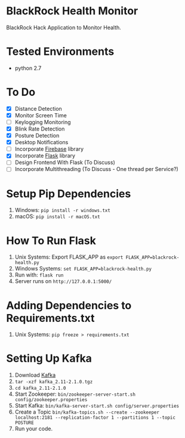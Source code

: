 # BlackRock Health Monitor

BlackRock Hack Application to Monitor Health.

# Tested Environments
* python 2.7

# To Do

- [x] Distance Detection
- [x] Monitor Screen Time
- [ ] Keylogging Monitoring
- [x] Blink Rate Detection
- [x] Posture Detection
- [x] Desktop Notifications
- [ ] Incorporate [Firebase](https://pypi.org/project/python-firebase/) library 
- [x] Incorporate [Flask](http://flask.pocoo.org) library
- [ ] Design Frontend With Flask (To Discuss)
- [ ] Incorporate Multithreading (To Discuss - One thread per Service?)

# Setup Pip Dependencies

1. Windows: `pip install -r windows.txt`
2. macOS: `pip install -r macOS.txt`

# How To Run Flask

1. Unix Systems: Export FLASK_APP as `export FLASK_APP=blackrock-health.py`
2. Windows Systems: `set FLASK_APP=blackrock-health.py`
3. Run with: `flask run`
4. Server runs on `http://127.0.0.1:5000/`

# Adding Dependencies to Requirements.txt

1. Unix Systems: `pip freeze > requirements.txt`

# Setting Up Kafka

1. Download [Kafka](https://www.apache.org/dyn/closer.cgi?path=/kafka/2.1.0/kafka_2.11-2.1.0.tgz)
2. `tar -xzf kafka_2.11-2.1.0.tgz`
3. `cd kafka_2.11-2.1.0`
4. Start Zookeeper: `bin/zookeeper-server-start.sh config/zookeeper.properties`
5. Start Kafka:  `bin/kafka-server-start.sh config/server.properties`
6. Create a Topic `bin/kafka-topics.sh --create --zookeeper localhost:2181 --replication-factor 1 --partitions 1 --topic POSTURE`
7. Run your code.
